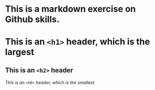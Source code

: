 # This is a markdown exercise on Github skills.
# This is an `<h1>` header, which is the largest
## This is an `<h2>` header
###### This is an `<h6>` header, which is the smallest
